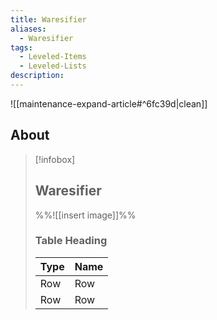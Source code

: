 ```yaml
---
title: Waresifier
aliases:
  - Waresifier
tags:
  - Leveled-Items
  - Leveled-Lists
description:
---
```


![[maintenance-expand-article#^6fc39d|clean]]

## About

> [!infobox]
> 
> ## Waresifier
> 
> %%![[insert image]]%%
> 
> ### Table Heading
> 
> | Type | Name |
> | --- | --- |
> | Row | Row |
> | Row | Row |